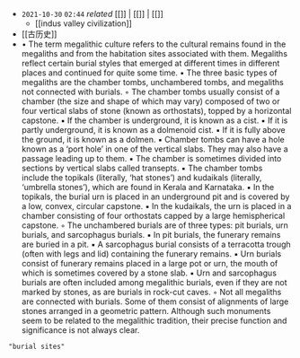 - `2021-10-30`  `02:44` _related_ [[]] | [[]] | [[]]
	- [[indus valley civilization]]
- [[古历史]]
- • The term megalithic culture refers to the cultural remains found in the megaliths and from the habitation sites associated with them. Megaliths reflect certain burial styles that emerged at different times in different places and continued for quite some time.
 • The three basic types of megaliths are the chamber tombs, unchambered tombs, and megaliths not connected with burials.
 ◦ The chamber tombs usually consist of a chamber (the size and shape of which may vary) composed of two or four vertical slabs of stone (known as orthostats), topped by a horizontal capstone.
 ▪️ If the chamber is underground, it is known as a cist.
 ▪️ If it is partly underground, it is known as a dolmenoid cist.
 ▪️ If it is fully above the ground, it is known as a dolmen.
 ▪️ Chamber tombs can have a hole known as a ‘port hole’ in one of the vertical slabs. They may also have a passage leading up to them.
 ▪️ The chamber is sometimes divided into sections by vertical slabs called transepts.
 ▪️ The chamber tombs include the topikals (literally, ‘hat stones’) and kudaikals (literally, ‘umbrella stones’), which are found in Kerala and Karnataka.
 ▪️ In the topikals, the burial urn is placed in an underground pit and is covered by a low, convex, circular capstone.
 ▪️ In the kudaikals, the urn is placed in a chamber consisting of four orthostats capped by a large hemispherical capstone.
 ◦ The unchambered burials are of three types: pit burials, urn burials, and sarcophagus burials.
 ▪️ In pit burials, the funerary remains are buried in a pit.
 ▪️ A sarcophagus burial consists of a terracotta trough (often with legs and lid) containing the funerary remains.
 ▪️ Urn burials consist of funerary remains placed in a large pot or urn, the mouth of which is sometimes covered by a stone slab.
 ▪️ Urn and sarcophagus burials are often included among megalithic burials, even if they are not marked by stones, as are burials in rock-cut caves.
 ◦ Not all megaliths are connected with burials. Some of them consist of alignments of large stones arranged in a geometric pattern. Although such monuments seem to be related to the megalithic tradition, their precise function and significance is not always clear.

```query 2021-10-30 02:44
"burial sites"
```